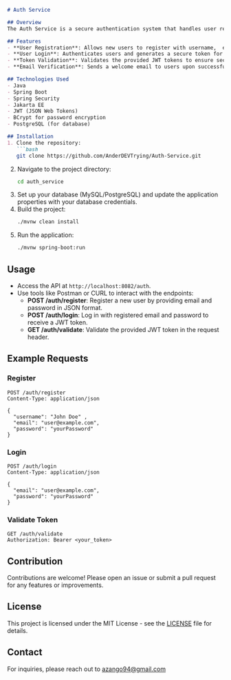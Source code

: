 

```markdown
# Auth Service

## Overview
The Auth Service is a secure authentication system that handles user registration, login, and token validation. It provides a robust framework for managing user credentials and ensures that users can access protected resources securely through token-based authentication. This service is designed to be integrated with other applications and is built using Spring Boot.

## Features
- **User Registration**: Allows new users to register with username,  email and password.
- **User Login**: Authenticates users and generates a secure token for access.
- **Token Validation**: Validates the provided JWT tokens to ensure secure access.
- **Email Verification**: Sends a welcome email to users upon successful registration.

## Technologies Used
- Java
- Spring Boot
- Spring Security
- Jakarta EE
- JWT (JSON Web Tokens)
- BCrypt for password encryption
- PostgreSQL (for database)

## Installation
1. Clone the repository:
   ```bash
   git clone https://github.com/AnderDEVTrying/Auth-Service.git
   ```
2. Navigate to the project directory:
   ```bash
   cd auth_service
   ```
3. Set up your database (MySQL/PostgreSQL) and update the application properties with your database credentials.
4. Build the project:
   ```bash
   ./mvnw clean install
   ```
5. Run the application:
   ```bash
   ./mvnw spring-boot:run
   ```

## Usage
- Access the API at `http://localhost:8082/auth`.
- Use tools like Postman or CURL to interact with the endpoints:
  - **POST /auth/register**: Register a new user by providing email and password in JSON format.
  - **POST /auth/login**: Log in with registered email and password to receive a JWT token.
  - **GET /auth/validate**: Validate the provided JWT token in the request header.

## Example Requests

### Register
```http
POST /auth/register
Content-Type: application/json

{
  "username": "John Doe" ,
  "email": "user@example.com",
  "password": "yourPassword"
}
```

### Login
```http
POST /auth/login
Content-Type: application/json

{
  "email": "user@example.com",
  "password": "yourPassword"
}
```

### Validate Token
```http
GET /auth/validate
Authorization: Bearer <your_token>
```

## Contribution
Contributions are welcome! Please open an issue or submit a pull request for any features or improvements.

## License
This project is licensed under the MIT License - see the [LICENSE](LICENSE) file for details.

## Contact
For inquiries, please reach out to azango94@gmail.com
```

